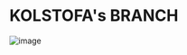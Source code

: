 # KOLSTOFA's BRANCH
![image](https://github.com/user-attachments/assets/db57df2b-868d-44dd-9972-a4bb7cd0246a)
